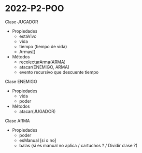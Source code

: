 # 2022-P2-POO

Clase JUGADOR
* Propiedades
  * estaVivo
  * vida
  * tiempo (tiempo de vida)
  * Armas[]
* Métodos
  * recolectarArma(ARMA)
  * atacar(ENEMIGO, ARMA)
  * evento recursivo que descuente tiempo

Clase ENEMIGO
* Propiedades
  * vida
  * poder
* Métodos
  * atacar(JUGADOR)

Clase ARMA
* Propiedades
  * poder
  * esManual [si o no]
  * balas (si es manual no aplica / cartuchos ? / Dividir clase ?) 
